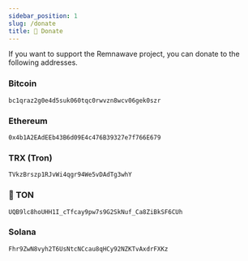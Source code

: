 ```yaml
---
sidebar_position: 1
slug: /donate
title: 💎 Donate
---
```


If you want to support the Remnawave project, you can donate to the following addresses.

### Bitcoin

```
bc1qraz2g0e4d5suk060tqc0rwvzn8wcv06gek0szr
```

### Ethereum

```
0x4b1A2EAdEEb43B6d09E4c476B39327e7f766E679
```

### TRX (Tron)

```
TVkzBrszp1RJvWi4qgr94We5vDAdTg3whY
```

### 💎 TON

```
UQB9lc8hoUHH1I_cTfcay9pw7s9G2SkNuf_Ca8ZiBkSF6CUh
```

### Solana

```
Fhr9ZwN8vyh2T6UsNtcNCcau8qHCy92NZKTvAxdrFXKz
```
